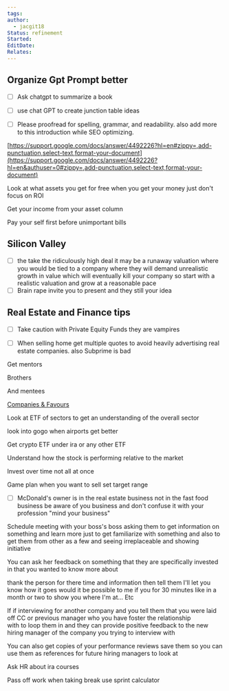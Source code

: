 ```yaml
---
tags: 
author:
  - jacgit18
Status: refinement
Started: 
EditDate: 
Relates:
---
```


## Organize Gpt Prompt better
- [ ] Ask chatgpt to summarize a book  
- [ ] use chat GPT to create junction table ideas
- [ ] Please proofread for spelling, grammar, and readability. also add more to this introduction while SEO optimizing.





[https://support.google.com/docs/answer/4492226?hl=en#zippy=,add-punctuation,select-text,format-your-document](https://support.google.com/docs/answer/4492226?hl=en&authuser=0#zippy=,add-punctuation,select-text,format-your-document)  

Look at what assets you get for free when you get your money just don't focus on ROI


Get your income from your asset column  

Pay your self first before unimportant bills  


## Silicon Valley  
- [ ] the take the ridiculously high deal it may be a runaway valuation where you would be tied to a company where they will demand unrealistic growth in value which will eventually kill your company so start with a realistic valuation and grow at a reasonable pace  
- [ ] Brain rape invite you to present and they still your idea  

## Real Estate and Finance tips  
- [ ] Take caution with Private Equity Funds they are vampires  
- [ ] When selling home get multiple quotes to avoid heavily advertising real estate companies. also Subprime is bad  


Get mentors  
  
Brothers  
  
And mentees

[Companies & Favours](Companies%20&%20Favours.md)

Look at ETF of sectors to get an understanding of the overall sector  
  
look into gogo when airports get better  
  
Get crypto ETF under ira or any other ETF

Understand how the stock is performing relative to the market  
  
Invest over time not all at once  


Game plan when you want to sell set target range


- [ ] McDonald's owner is in the real estate business not in the fast food business be aware of you business and don't confuse it with your profession "mind your business"  




Schedule meeting with your boss's boss asking them to get information on something and learn more just to get familiarize with something and also to get them from other as a few and seeing irreplaceable and showing initiative  

You can ask her feedback on something that they are specifically invested in that you wanted to know more about  

thank the person for there time and information then tell them I'll let you know how it goes would it be possible to me if you for 30 minutes like in a month or two to show you where I'm at... Etc  

If if interviewing for another company and you tell them that you were laid off CC or previous manager who you have foster the relationship with to loop them in and they can provide positive feedback to the new hiring manager of the company you trying to interview with   

You can also get copies of your performance reviews save them so you can use them as references for future hiring managers to look at

Ask HR about ira courses

Pass off work when taking break use sprint calculator  



